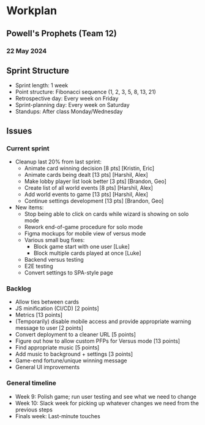 # Workplan
## Powell's Prophets (Team 12)
### 22 May 2024

## Sprint Structure
- Sprint length: 1 week
- Point structure: Fibonacci sequence (1, 2, 3, 5, 8, 13, 21)
- Retrospective day: Every week on Friday
- Sprint-planning day: Every week on Saturday
- Standups: After class Monday/Wednesday

## Issues
### Current sprint
- Cleanup last 20% from last sprint: 
  - Animate card winning decision [8 pts] [Kristin, Eric]
  - Animate cards being dealt [13 pts] [Harshil, Alex]
  - Make lobby player list look better [3 pts] [Brandon, Geo]
  - Create list of all world events [8 pts] [Harshil, Alex]
  - Add world events to game [13 pts] [Harshil, Alex]
  - Continue settings development [13 pts] [Brandon, Geo]
- New items:
  - Stop being able to click on cards while wizard is showing on solo mode
  - Rework end-of-game procedure for solo mode
  - Figma mockups for mobile view of versus mode
  - Various small bug fixes: 
    - Block game start with one user [Luke]
    - Block multiple cards played at once [Luke]
  - Backend versus testing
  - E2E testing
  - Convert settings to SPA-style page

### Backlog
- Allow ties between cards 
- JS minification (CI/CD) [2 points]
- Metrics [13 points]
- (Temporarily) disable mobile access and provide appropriate warning message to user [2 points]
- Convert deployment to a cleaner URL [5 points]
- Figure out how to allow custom PFPs for Versus mode [13 points]
- Find appropriate music [5 points]
- Add music to background + settings [3 points]
- Game-end fortune/unique winning message
- General UI improvements

### General timeline
- Week 9: Polish game; run user testing and see what we need to change
- Week 10: Slack week for picking up whatever changes we need from the previous steps
- Finals week: Last-minute touches
